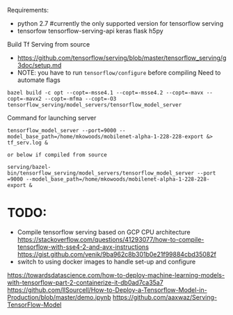 
Requirements:
 - python 2.7 #currently the only supported version for tensorflow serving
 - tensorfow tensorflow-serving-api keras flask h5py
 
 

Build Tf Serving from source
 - https://github.com/tensorflow/serving/blob/master/tensorflow_serving/g3doc/setup.md
 - NOTE: you have to run `tensorflow/configure` before compiling Need to automate flags
 
 ```
bazel build -c opt --copt=-msse4.1 --copt=-msse4.2 --copt=-mavx --copt=-mavx2 --copt=-mfma --copt=-O3 tensorflow_serving/model_servers/tensorflow_model_server
```

Command for launching server
```
tensorflow_model_server --port=9000 --model_base_path=/home/mkowoods/mobilenet-alpha-1-228-228-export &> tf_serv.log &

or below if compiled from source 

serving/bazel-bin/tensorflow_serving/model_servers/tensorflow_model_server --port
=9000 --model_base_path=/home/mkowoods/mobilenet-alpha-1-228-228-export &

```

# TODO:
 - Compile tensorflow serving based on GCP CPU architecture 
 https://stackoverflow.com/questions/41293077/how-to-compile-tensorflow-with-sse4-2-and-avx-instructions
 https://gist.github.com/venik/9ba962c8b301b0e21f99884cbd35082f
 - switch to using docker images to handle set-up and configure
 
 https://towardsdatascience.com/how-to-deploy-machine-learning-models-with-tensorflow-part-2-containerize-it-db0ad7ca35a7
 https://github.com/llSourcell/How-to-Deploy-a-Tensorflow-Model-in-Production/blob/master/demo.ipynb
 https://github.com/aaxwaz/Serving-TensorFlow-Model
 
 